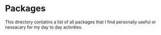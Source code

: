 # Packages

This directory contatins a list of all packages that I find personally useful or nessacary for my day to day activities.
